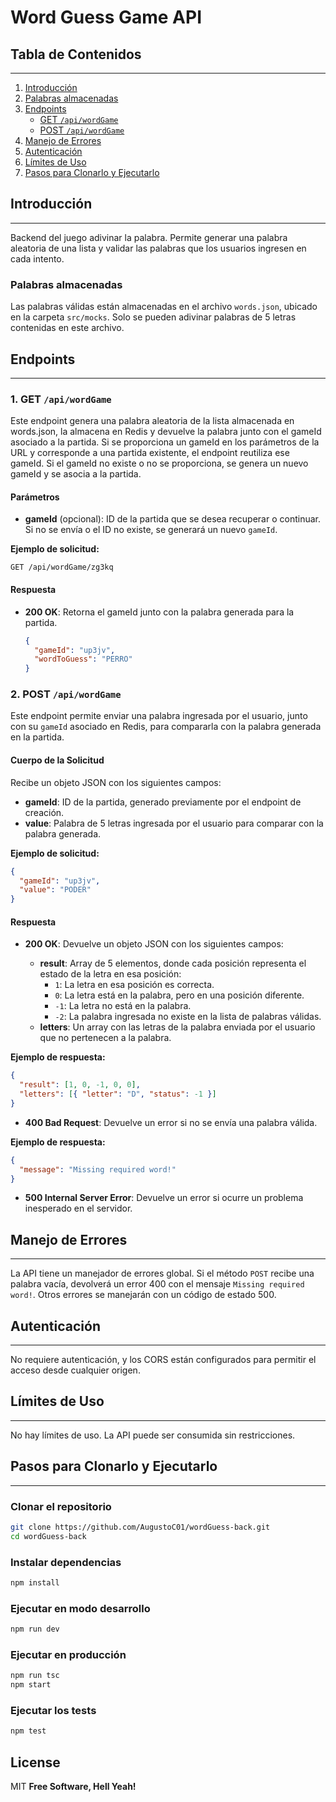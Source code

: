 # Word Guess Game API

## Tabla de Contenidos

---

1. [Introducción](#introduccion)
2. [Palabras almacenadas](#palabras-almacenadas)
3. [Endpoints](#endpoints)
   - [GET `/api/wordGame`](#1-get-apiwordGame)
   - [POST `/api/wordGame`](#2-post-apiword)
4. [Manejo de Errores](#manejo-de-errores)
5. [Autenticación](#autenticacion)
6. [Límites de Uso](#limites-de-uso)
7. [Pasos para Clonarlo y Ejecutarlo](#pasos-para-clonarlo-y-ejecutarlo)

## Introducción

---

Backend del juego adivinar la palabra. Permite generar una palabra aleatoria de una lista y validar las palabras que los usuarios ingresen en cada intento.

### Palabras almacenadas

Las palabras válidas están almacenadas en el archivo `words.json`, ubicado en la carpeta `src/mocks`. Solo se pueden adivinar palabras de 5 letras contenidas en este archivo.

## Endpoints

---

### 1. GET `/api/wordGame`

Este endpoint genera una palabra aleatoria de la lista almacenada en words.json, la almacena en Redis y devuelve la palabra junto con el gameId asociado a la partida. Si se proporciona un gameId en los parámetros de la URL y corresponde a una partida existente, el endpoint reutiliza ese gameId. Si el gameId no existe o no se proporciona, se genera un nuevo gameId y se asocia a la partida.

#### **Parámetros**

- **gameId** (opcional): ID de la partida que se desea recuperar o continuar. Si no se envía o el ID no existe, se generará un nuevo `gameId`.

**Ejemplo de solicitud:**

```http
GET /api/wordGame/zg3kq
```

#### **Respuesta**

- **200 OK**: Retorna el gameId junto con la palabra generada para la partida.
  ```json
  {
    "gameId": "up3jv",
    "wordToGuess": "PERRO"
  }
  ```

### 2. POST `/api/wordGame`

Este endpoint permite enviar una palabra ingresada por el usuario, junto con su `gameId` asociado en Redis, para compararla con la palabra generada en la partida.

#### **Cuerpo de la Solicitud**

Recibe un objeto JSON con los siguientes campos:

- **gameId**: ID de la partida, generado previamente por el endpoint de creación.
- **value**: Palabra de 5 letras ingresada por el usuario para comparar con la palabra generada.

**Ejemplo de solicitud:**

```json
{
  "gameId": "up3jv",
  "value": "PODER"
}
```

#### **Respuesta**

- **200 OK**: Devuelve un objeto JSON con los siguientes campos:

  - **result**: Array de 5 elementos, donde cada posición representa el estado de la letra en esa posición:
    - `1`: La letra en esa posición es correcta.
    - `0`: La letra está en la palabra, pero en una posición diferente.
    - `-1`: La letra no está en la palabra.
    - `-2`: La palabra ingresada no existe en la lista de palabras válidas.
  - **letters**: Un array con las letras de la palabra enviada por el usuario que no pertenecen a la palabra.

**Ejemplo de respuesta:**

```json
{
  "result": [1, 0, -1, 0, 0],
  "letters": [{ "letter": "D", "status": -1 }]
}
```

- **400 Bad Request**: Devuelve un error si no se envía una palabra válida.

**Ejemplo de respuesta:**

```json
{
  "message": "Missing required word!"
}
```

- **500 Internal Server Error**: Devuelve un error si ocurre un problema inesperado en el servidor.

## Manejo de Errores

---

La API tiene un manejador de errores global. Si el método `POST` recibe una palabra vacía, devolverá un error 400 con el mensaje `Missing required word!`. Otros errores se manejarán con un código de estado 500.

## Autenticación

---

No requiere autenticación, y los CORS están configurados para permitir el acceso desde cualquier origen.

## Límites de Uso

---

No hay límites de uso. La API puede ser consumida sin restricciones.

## Pasos para Clonarlo y Ejecutarlo

---

### Clonar el repositorio

```bash
git clone https://github.com/AugustoC01/wordGuess-back.git
cd wordGuess-back
```

### Instalar dependencias

```bash
npm install
```

### Ejecutar en modo desarrollo

```bash
npm run dev
```

### Ejecutar en producción

```bash
npm run tsc
npm start
```

### Ejecutar los tests

```bash
npm test
```

## License

MIT
**Free Software, Hell Yeah!**
